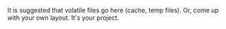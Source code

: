 It is suggested that volatile files go here (cache, temp files).   Or, come up with your own layout.  It's your project.

